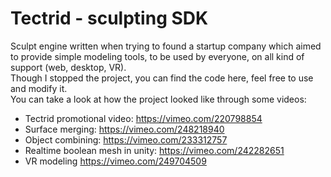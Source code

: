 # Tectrid - sculpting SDK
Sculpt engine written when trying to found a startup company which aimed to provide simple modeling tools, to be used by everyone, on all kind of support (web, desktop, VR).<br>
Though I stopped the project, you can find the code here, feel free to use and modify it.<br>
You can take a look at how the project looked like through some videos:
- Tectrid promotional video: https://vimeo.com/220798854
- Surface merging: https://vimeo.com/248218940
- Object combining: https://vimeo.com/233312757
- Realtime boolean mesh in unity: https://vimeo.com/242282651
- VR modeling https://vimeo.com/249704509
